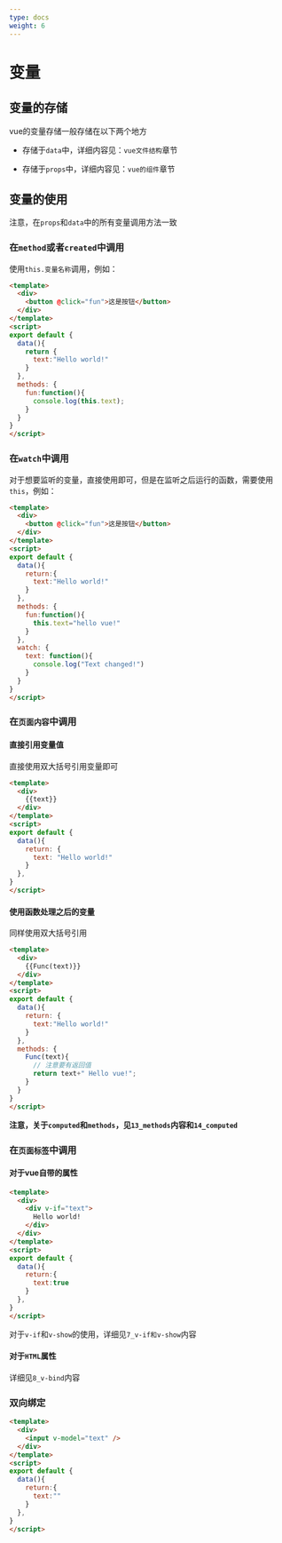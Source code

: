 ```yaml
---
type: docs
weight: 6
---
```


# 变量

## 变量的存储

vue的变量存储一般存储在以下两个地方

- 存储于`data`中，详细内容见：`vue文件结构`章节

- 存储于`props`中，详细内容见：`vue的组件`章节

## 变量的使用

注意，在`props`和`data`中的所有变量调用方法一致

### 在`method`或者`created`中调用

使用`this.变量名称`调用，例如：

```html
<template>
  <div>
    <button @click="fun">这是按钮</button>
  </div>
</template>
<script>
export default {
  data(){
    return {
      text:"Hello world!"
    }
  },
  methods: {
    fun:function(){
      console.log(this.text);
    }
  }
}
</script>
```

### 在`watch`中调用

对于想要监听的变量，直接使用即可，但是在监听之后运行的函数，需要使用`this`，例如：
```html
<template>
  <div>
    <button @click="fun">这是按钮</button>
  </div>
</template>
<script>
export default {
  data(){
    return:{
      text:"Hello world!"
    }
  },
  methods: {
    fun:function(){
      this.text="hello vue!"
    }
  },
  watch: {
    text: function(){
      console.log("Text changed!")
    }
  }
}
</script>
```
  
### 在`页面内容`中调用

#### 直接引用变量值

直接使用双大括号引用变量即可

```html
<template>
  <div>
    {{text}}
  </div>
</template>
<script>
export default {
  data(){
    return: {
      text: "Hello world!"
    }
  },
}
</script>
```

#### 使用函数处理之后的变量

同样使用双大括号引用

```html
<template>
  <div>
    {{Func(text)}}
  </div>
</template>
<script>
export default {
  data(){
    return: {
      text:"Hello world!"
    }
  },
  methods: {
    Func(text){
      // 注意要有返回值
      return text+" Hello vue!";
    }
  }
}
</script>
```

**注意，关于`computed`和`methods`，见`13_methods`内容和`14_computed`**

### 在`页面标签`中调用

#### 对于vue自带的属性

```html
<template>
  <div>
    <div v-if="text">
      Hello world!
    </div>
  </div>
</template>
<script>
export default {
  data(){
    return:{
      text:true
    }
  },
}
</script>
```

对于`v-if`和`v-show`的使用，详细见`7_v-if和v-show`内容

#### 对于`HTML`属性

详细见`8_v-bind`内容

### 双向绑定

```html
<template>
  <div>
    <input v-model="text" />
  </div>
</template>
<script>
export default {
  data(){
    return:{
      text:""
    }
  },
}
</script>
```
